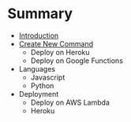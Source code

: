 # Summary

* [Introduction](README.md)
* [Create New Command](chapter1.md)
   * Deploy on Heroku
   * Deploy on Google Functions
* Languages
   * Javascript
   * Python
* Deployment
   * Deploy on AWS Lambda
   * Heroku

